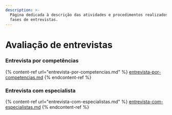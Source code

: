 ```yaml
---
description: >-
  Página dedicada à descrição das atividades e procedimentos realizados para as
  fases de entrevistas.
---
```


# Avaliação de entrevistas

### Entrevista por competências

{% content-ref url="entrevista-por-competencias.md" %}
[entrevista-por-competencias.md](entrevista-por-competencias.md)
{% endcontent-ref %}

### Entrevista com especialista

{% content-ref url="entrevista-com-especialistas.md" %}
[entrevista-com-especialistas.md](entrevista-com-especialistas.md)
{% endcontent-ref %}

